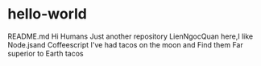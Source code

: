 # hello-world
README.md
Hi Humans
Just another repository 
LienNgocQuan here,I like Node.jsand Coffeescript I've had tacos on the moon and Find them Far superior to Earth tacos 
